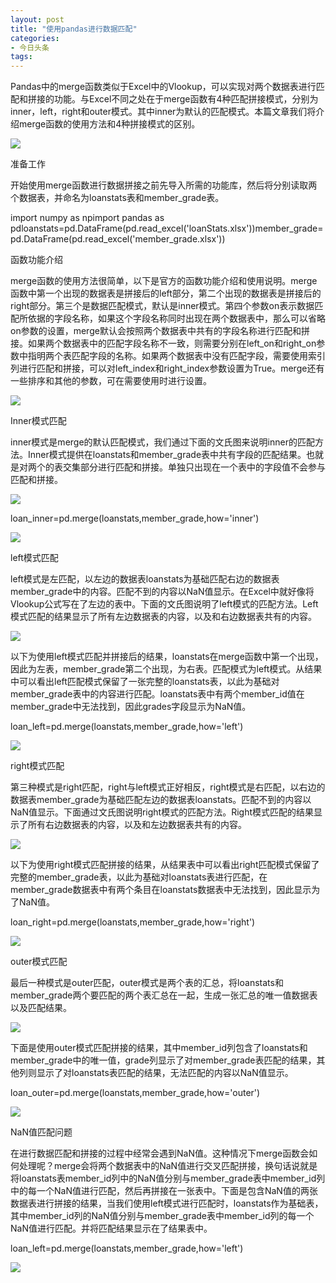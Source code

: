```yaml
---
layout: post
title: "使用pandas进行数据匹配"
categories:
- 今日头条
tags:
---
```

Pandas中的merge函数类似于Excel中的Vlookup，可以实现对两个数据表进行匹配和拼接的功能。与Excel不同之处在于merge函数有4种匹配拼接模式，分别为inner，left，right和outer模式。其中inner为默认的匹配模式。本篇文章我们将介绍merge函数的使用方法和4种拼接模式的区别。

![](http://p1.pstatp.com/large/c1100066002417424e6)



准备工作

开始使用merge函数进行数据拼接之前先导入所需的功能库，然后将分别读取两个数据表，并命名为loanstats表和member_grade表。

import numpy as npimport pandas as pdloanstats=pd.DataFrame(pd.read_excel('loanStats.xlsx'))member_grade=pd.DataFrame(pd.read_excel('member_grade.xlsx'))



函数功能介绍

merge函数的使用方法很简单，以下是官方的函数功能介绍和使用说明。merge函数中第一个出现的数据表是拼接后的left部分，第二个出现的数据表是拼接后的right部分。第三个是数据匹配模式，默认是inner模式。第四个参数on表示数据匹配所依据的字段名称，如果这个字段名称同时出现在两个数据表中，那么可以省略on参数的设置，merge默认会按照两个数据表中共有的字段名称进行匹配和拼接。如果两个数据表中的匹配字段名称不一致，则需要分别在left_on和right_on参数中指明两个表匹配字段的名称。如果两个数据表中没有匹配字段，需要使用索引列进行匹配和拼接，可以对left_index和right_index参数设置为True。merge还有一些排序和其他的参数，可在需要使用时进行设置。

![](http://p2.pstatp.com/large/c14000656e900773406)



Inner模式匹配

inner模式是merge的默认匹配模式，我们通过下面的文氏图来说明inner的匹配方法。Inner模式提供在loanstats和member_grade表中共有字段的匹配结果。也就是对两个的表交集部分进行匹配和拼接。单独只出现在一个表中的字段值不会参与匹配和拼接。

![](http://p1.pstatp.com/large/c5d00009b2ca9d1ac68)

loan_inner=pd.merge(loanstats,member_grade,how='inner')

![](http://p9.pstatp.com/large/bdb0006756f13319251)



left模式匹配

left模式是左匹配，以左边的数据表loanstats为基础匹配右边的数据表member_grade中的内容。匹配不到的内容以NaN值显示。在Excel中就好像将Vlookup公式写在了左边的表中。下面的文氏图说明了left模式的匹配方法。Left模式匹配的结果显示了所有左边数据表的内容，以及和右边数据表共有的内容。

![](http://p3.pstatp.com/large/c5b00009c9e3812aa06)

以下为使用left模式匹配并拼接后的结果，loanstats在merge函数中第一个出现，因此为左表，member_grade第二个出现，为右表。匹配模式为left模式。从结果中可以看出left匹配模式保留了一张完整的loanstats表，以此为基础对member_grade表中的内容进行匹配。loanstats表中有两个member_id值在member_grade中无法找到，因此grades字段显示为NaN值。

loan_left=pd.merge(loanstats,member_grade,how='left')

![](http://p1.pstatp.com/large/c5c00009b89f005ff06)



right模式匹配

第三种模式是right匹配，right与left模式正好相反，right模式是右匹配，以右边的数据表member_grade为基础匹配左边的数据表loanstats。匹配不到的内容以NaN值显示。下面通过文氏图说明right模式的匹配方法。Right模式匹配的结果显示了所有右边数据表的内容，以及和左边数据表共有的内容。

![](http://p3.pstatp.com/large/c5b00009ccaadbc873b)

以下为使用right模式匹配拼接的结果，从结果表中可以看出right匹配模式保留了完整的member_grade表，以此为基础对loanstats表进行匹配，在member_grade数据表中有两个条目在loanstats数据表中无法找到，因此显示为了NaN值。

loan_right=pd.merge(loanstats,member_grade,how='right')

![](http://p1.pstatp.com/large/c5d00009be0bc8ab489)



outer模式匹配

最后一种模式是outer匹配，outer模式是两个表的汇总，将loanstats和member_grade两个要匹配的两个表汇总在一起，生成一张汇总的唯一值数据表以及匹配结果。

![](http://p1.pstatp.com/large/c5d00009beb461dbd14)

下面是使用outer模式匹配拼接的结果，其中member_id列包含了loanstats和member_grade中的唯一值，grade列显示了对member_grade表匹配的结果，其他列则显示了对loanstats表匹配的结果，无法匹配的内容以NaN值显示。

loan_outer=pd.merge(loanstats,member_grade,how='outer')

![](http://p1.pstatp.com/large/c5d00009c004e23f61c)



NaN值匹配问题

在进行数据匹配和拼接的过程中经常会遇到NaN值。这种情况下merge函数会如何处理呢？merge会将两个数据表中的NaN值进行交叉匹配拼接，换句话说就是将loanstats表member_id列中的NaN值分别与member_grade表中member_id列中的每一个NaN值进行匹配，然后再拼接在一张表中。下面是包含NaN值的两张数据表进行拼接的结果，当我们使用left模式进行匹配时，loanstats作为基础表，其中member_id列的NaN值分别与member_grade表中member_id列的每一个NaN值进行匹配。并将匹配结果显示在了结果表中。

loan_left=pd.merge(loanstats,member_grade,how='left')

![](http://p3.pstatp.com/large/c5d00009c0ffd8b4ea8)